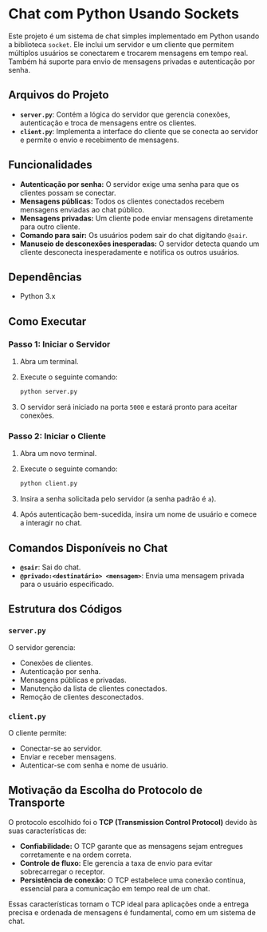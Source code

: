 # Chat com Python Usando Sockets

Este projeto é um sistema de chat simples implementado em Python usando a biblioteca `socket`. Ele inclui um servidor e um cliente que permitem múltiplos usuários se conectarem e trocarem mensagens em tempo real. Também há suporte para envio de mensagens privadas e autenticação por senha.

## Arquivos do Projeto

- **`server.py`**: Contém a lógica do servidor que gerencia conexões, autenticação e troca de mensagens entre os clientes.
- **`client.py`**: Implementa a interface do cliente que se conecta ao servidor e permite o envio e recebimento de mensagens.

## Funcionalidades

- **Autenticação por senha:** O servidor exige uma senha para que os clientes possam se conectar.
- **Mensagens públicas:** Todos os clientes conectados recebem mensagens enviadas ao chat público.
- **Mensagens privadas:** Um cliente pode enviar mensagens diretamente para outro cliente.
- **Comando para sair:** Os usuários podem sair do chat digitando `@sair`.
- **Manuseio de desconexões inesperadas:** O servidor detecta quando um cliente desconecta inesperadamente e notifica os outros usuários.

## Dependências

- Python 3.x

## Como Executar

### Passo 1: Iniciar o Servidor

1. Abra um terminal.
2. Execute o seguinte comando:

   ```bash
   python server.py
   ```

3. O servidor será iniciado na porta `5000` e estará pronto para aceitar conexões.

### Passo 2: Iniciar o Cliente

1. Abra um novo terminal.
2. Execute o seguinte comando:

   ```bash
   python client.py
   ```

3. Insira a senha solicitada pelo servidor (a senha padrão é `a`).
4. Após autenticação bem-sucedida, insira um nome de usuário e comece a interagir no chat.

## Comandos Disponíveis no Chat

- **`@sair`**: Sai do chat.
- **`@privado:<destinatário> <mensagem>`**: Envia uma mensagem privada para o usuário especificado.

## Estrutura dos Códigos

### `server.py`

O servidor gerencia:
- Conexões de clientes.
- Autenticação por senha.
- Mensagens públicas e privadas.
- Manutenção da lista de clientes conectados.
- Remoção de clientes desconectados.

### `client.py`

O cliente permite:
- Conectar-se ao servidor.
- Enviar e receber mensagens.
- Autenticar-se com senha e nome de usuário.

## Motivação da Escolha do Protocolo de Transporte

O protocolo escolhido foi o **TCP (Transmission Control Protocol)** devido às suas características de:
- **Confiabilidade:** O TCP garante que as mensagens sejam entregues corretamente e na ordem correta.
- **Controle de fluxo:** Ele gerencia a taxa de envio para evitar sobrecarregar o receptor.
- **Persistência de conexão:** O TCP estabelece uma conexão contínua, essencial para a comunicação em tempo real de um chat.

Essas características tornam o TCP ideal para aplicações onde a entrega precisa e ordenada de mensagens é fundamental, como em um sistema de chat.